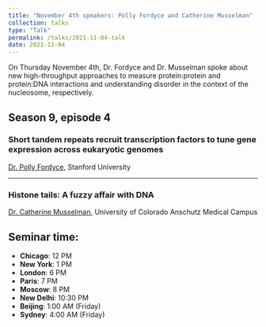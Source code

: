 ```yaml
---
title: "November 4th speakers: Polly Fordyce and Catherine Musselman"
collection: talks
type: "Talk"
permalink: /talks/2021-11-04-talk
date: 2021-11-04
---
```


On Thursday November 4th, Dr. Fordyce and Dr. Musselman spoke about new high-throughput approaches to measure protein:protein and protein:DNA interactions and understanding disorder in the context of the nucleosome, respectively.

## Season 9, episode 4

### Short tandem repeats recruit transcription factors to tune gene expression across eukaryotic genomes
[Dr. Polly Fordyce](https://schusterlab.rutgers.edu/), Stanford University

---

### Histone tails: A fuzzy affair with DNA
[Dr. Catherine Musselman](https://musselmanlaboratory.com/team), University of Colorado Anschutz Medical Campus

## Seminar time:
* **Chicago**: 12 PM
* **New York**: 1 PM
* **London**: 6 PM
* **Paris**: 7 PM
* **Moscow**: 8 PM
* **New Delhi**: 10:30 PM
* **Beijing**: 1:00 AM (Friday)
* **Sydney**: 4:00 AM (Friday)






